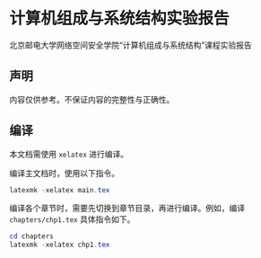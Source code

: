 # 计算机组成与系统结构实验报告

北京邮电大学网络空间安全学院“计算机组成与系统结构”课程实验报告

## 声明

内容仅供参考。不保证内容的完整性与正确性。

## 编译

本文档需使用 `xelatex` 进行编译。

编译主文档时，使用以下指令。

```powershell
latexmk -xelatex main.tex
```

编译各个章节时，需要先切换到章节目录，再进行编译。例如，编译 `chapters/chp1.tex` 具体指令如下。

```powershell
cd chapters
latexmk -xelatex chp1.tex
```
